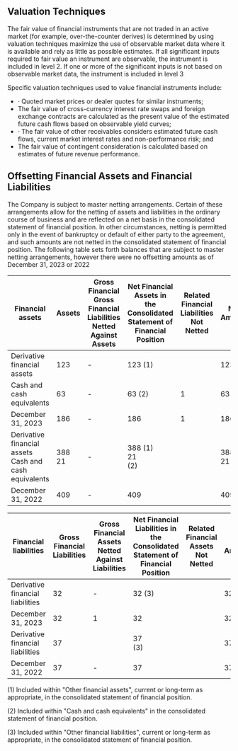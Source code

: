## Valuation Techniques

The fair value of financial instruments that are not traded in an active market (for example, over-the-counter derives) is determined by using valuation techniques maximize the use of observable market data where it is available and rely as little as possible estimates. If all significant inputs required to fair value an instrument are observable, the instrument is included in level 2. If one or more of the significant inputs is not based on observable market data, the instrument is included in level 3

Specific valuation techniques used to value financial instruments include:

- · Quoted market prices or dealer quotes for similar instruments;
- The fair value of cross-currency interest rate swaps and foreign exchange contracts are calculated as the present value of the estimated future cash flows based on observable yield curves;
- · The fair value of other receivables considers estimated future cash flows, current market interest rates and non-performance risk; and
- The fair value of contingent consideration is calculated based on estimates of future revenue performance.

## Offsetting Financial Assets and Financial Liabilities

The Company is subject to master netting arrangements. Certain of these arrangements allow for the netting of assets and liabilities in the ordinary course of business and are reflected on a net basis in the consolidated statement of financial position. In other circumstances, netting is permitted only in the event of bankruptcy or default of either party to the agreement, and such amounts are not netted in the consolidated statement of financial position. The following table sets forth balances that are subject to master netting arrangements, however there were no offsetting amounts as of December 31, 2023 or 2022

| Financial assets                                         | Assets    | Gross Financial<br>Gross Financial Liabilities Netted<br>Against Assets | Net Financial Assets in<br>the Consolidated<br>Statement of Financial<br>Position | Related Financial<br>Liabilities Not<br>Netted | Net Amount |
|----------------------------------------------------------|-----------|-------------------------------------------------------------------------|-----------------------------------------------------------------------------------|------------------------------------------------|------------|
| Derivative financial assets                              | 123       | -                                                                       | 123 (1)                                                                           |                                                | 123        |
| Cash and cash equivalents                                | 63        | -                                                                       | 63 (2)                                                                            | 1                                              | 63         |
| December 31, 2023                                        | 186       | -                                                                       | 186                                                                               | 1                                              | 186        |
| Derivative financial assets<br>Cash and cash equivalents | 388<br>21 | -                                                                       | 388 (1)<br>21<br>(2)                                                              |                                                | 388<br>21  |
| December 31, 2022                                        | 409       | -                                                                       | 409                                                                               |                                                | 409        |

| Financial liabilities            | Gross Financial<br>Liabilities | Gross Financial<br>Assets Netted<br>Against Liabilities | Net Financial Liabilities in<br>the Consolidated<br>Statement of Financial<br>Position | Related Financial<br>Assets Not<br>Netted | Net Amount |
|----------------------------------|--------------------------------|---------------------------------------------------------|----------------------------------------------------------------------------------------|-------------------------------------------|------------|
| Derivative financial liabilities | 32                             | -                                                       | 32 (3)                                                                                 |                                           | 32         |
| December 31, 2023                | 32                             | 1                                                       | 32                                                                                     |                                           | 32         |
| Derivative financial liabilities | 37                             |                                                         | 37<br>(3)                                                                              |                                           | 37         |
| December 31, 2022                | 37                             | -                                                       | 37                                                                                     |                                           | 37         |

(1) Included within "Other financial assets", current or long-term as appropriate, in the consolidated statement of financial position.

(2) Included within "Cash and cash equivalents" in the consolidated statement of financial position.

(3) Included within "Other financial liabilities", current or long-term as appropriate, in the consolidated statement of financial position.